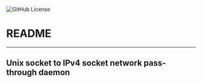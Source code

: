 ![GitHub License](https://img.shields.io/github/license/onsokumaru/passthrough_daemon)

# README
---


## Unix socket to IPv4 socket network pass-through daemon

